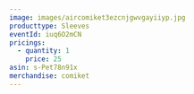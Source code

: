 ```yaml
---
image: images/aircomiket3ezcnjgwvgayiiyp.jpg
producttype: Sleeves
eventId: iuq6O2mCN
pricings:
  - quantity: 1
    price: 25
asin: s-Pet78n91x
merchandise: comiket
---
```

